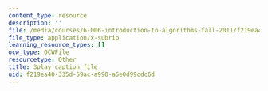 ```yaml
---
content_type: resource
description: ''
file: /media/courses/6-006-introduction-to-algorithms-fall-2011/f219ea40335d59aca990a5e0d99cdc6d_HtSuA80QTyo.vtt
file_type: application/x-subrip
learning_resource_types: []
ocw_type: OCWFile
resourcetype: Other
title: 3play caption file
uid: f219ea40-335d-59ac-a990-a5e0d99cdc6d
---
```


